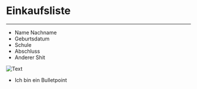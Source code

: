 # Einkaufsliste

---

- Name Nachname
- Geburtsdatum
- Schule
- Abschluss
- Anderer Shit

![Text](https://t4.ftcdn.net/jpg/04/20/23/21/240_F_420232153_b8HkL5TFcOqv2R0E0hFe3JrJFtSBU1Bw.jpg)

- Ich bin ein Bulletpoint